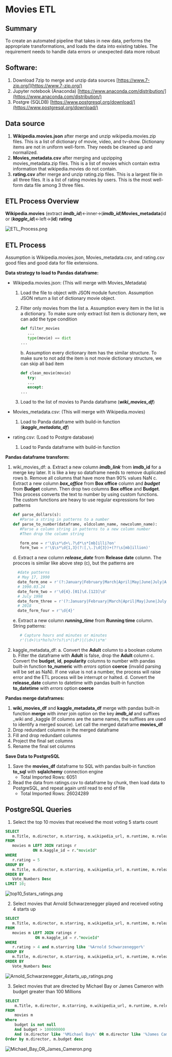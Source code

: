 # Movies ETL

**Summary**
---

To create an automated pipeline that takes in new data, performs the appropriate transformations, and loads the data into existing tables. The requirement needs to handle data errors or unexpected data more robust

**Software:**
---
1. Download 7zip to merge and unzip data sources
   [https://www.7-zip.org/](https://www.7-zip.org/)
2. Jupyter notebook (Anaconda)
   [https://www.anaconda.com/distribution/](https://www.anaconda.com/distribution/)
3. Postgre (SQLDB)
   [https://www.postgresql.org/download/](https://www.postgresql.org/download/)

**Data source**
---
1. **Wikipedia.movies.json** after merge and unzip wikipedia.movies.zip files. This is a list of dictionary of movie, video, and tv-show.  Dictionany items are not in uniform well-form. They needs be cleaned up and normalized.
2. **Movies_metadata.csv** after merging and upzipping movies_metadata.zip files. This is a list of movies which contain extra information that wikipedia.movies do not contain.
3. **rating.csv** after merge and unzip rating.zip files. This is a largest file in all three files. It is a list of rating movies by users. This is the most well-form data file among 3 three files.

**ETL Process Overview**
---
**Wikipedia.movies** (extract ***imdb_id***)<-inner->(***imdb_id***)**Movies_metadata**(id or (***kaggle_id***)<-left->(**id**) **rating**

![ETL_Process.png](ETL_Process.png)

**ETL Process**
---
Assumption is Wikipedia.movies.json, Movies_metadata.csv, and rating.csv good files and good data for file extensions.

**Data strategy to load to Pandas dataframe:**

- Wikipedia.movies.json: (This will merge with Movies_Metadata)
   
   1. Load the file to object with JSON module function. Assumption JSON return a list of dictionary movie object.
   2. Filter only movies from the list 
      a. Assumption every item in the list is a dictionary. To make sure only extract list item is dictionary item, we can add the type condition
      
      ```python
      def filter_movies
         ...
         type(movie) == dict
      ...
      ```
      
      b. Assumption every dictionary item has the similar structure. To make sure to not add the item is not movie dictionary structure, we can skip all bad item 
      
      ```python
      def clean_movie(movie)
         try:
         ...
         except:
      ...
      ```
      
   3. Load to the list of movies to Panda dataframe (***wiki_movies_df***)
   
- Movies_metadata.csv: (This will merge with  Wikipedia.movies)
   1. Load to Panda dataframe with build-in function (***kaggle_metadata_df***)

- rating.csv: (Load to Postgre database) 
   1. Load to Panda dataframe with build-in function
  
**Pandas dataframe transform:** 

   1. wiki_movies_df: 
      a. Extract a new column ***imdb_link*** from **imdb_id** for a merge key later. It is like a key so dataframe needs to remove duplicated rows
      b. Remove all columns that have more than 90% values NaN
      c. Extract a new column ***box_office*** from **Box office** column and ***budget*** from **Budget** column. Then drop two columns **Box office** and **Budget**. This process converts the text to number by using custom functions. The custom functions are heavy to use regular expressions for two patterns
      ```python
      def parse_dollars(s):
         #Parse a string in patterns to a number
      def parse_to_number(dataframe, oldcolumn_name, newcolumn_name):
         #Parse a column string in patterns to a new column number
         #Then drop the column string
      ```
      ```python
         form_one = r'\$\s*\d+\.?\d*\s*[mb]illi?on'
         form_two = r'\$\s*\d{1,3}(?:[,\.]\d{3})+(?!\s[mb]illion)'
      ```
      d. Extract a new column ***release_date*** from **Release date** column. The procces is similar like above step (c), but the patterns are
      ```python
        #date patterns
        # May 17, 1990
        date_form_one = r'(?:January|February|March|April|May|June|July|August|September|October|November|December)\s[123]\d,\s\d{4}'
        # 1990.03.24
        date_form_two = r'\d{4}.[01]\d.[123]\d'
        # July 1998
        date_form_three = r'(?:January|February|March|April|May|June|July|August|September|October|November|December)\s\d{4}'
        # 2018
        date_form_four = r'\d{4}'
      ```
      e. Extract a new column ***running_time*** from **Running time** column. String patterns:
      ```python
         # Capture hours and minutes or minutes
         r'(\d+)\s*ho?u?r?s?\s*(\d*)|(\d+)\s*m'
      ```
   2. kaggle_metadata_df:
      a. Convert the **Adult** column to a boolean column
      b. Filter the dataframe with **Adult** is false, drop the **Adult** column
      c. Convert the **budget**, **id**, **popularity** columns to number with pandas built-in function **to_numeric** with *errors* option **coerce** (invalid parsing will be set as NaN). If one value is not a number, the process will raise error and the ETL process will be interrupt or halted.
      d. Convert the **release_date** column to datetime with pandas built-in function **to_datetime** with *errors* option **coerce**
      
**Pandas merge dataframes:**

   1. **wiki_movies_df** and **kaggle_metadata_df** merge with pandas built-in function **merge** with *inner* join option on the key ***imdb_id*** and suffixes _wiki and _kaggle (If columns are the same names, the suffixes are used to identify a merged source). Let call the merged dataframe **movies_df**
   2. Drop redundant columns in the merged dataframe
   3. Fill and drop redundant columns
   4. Project the final set columns
   5. Rename the final set columns
   
**Save Data to PostgreSQL**

   1. Save the **movies_df** dataframe to SQL with pandas built-in function **to_sql** with **sqlalchemy** connection engine
      - Total Imported Rows: 6051
   2. Read the data from ratings.csv to dataframe by chunk, then load data to PostgreSQL, and repeat again until read to end of file
      - Total Imported Rows: 26024289
      
**PostgreSQL Queries**
---
   1. Select the top 10 movies that received the most voting 5 starts count
   ```sql
   SELECT
      m.Title, m.director, m.starring, m.wikipedia_url, m.runtime, m.release_date, Count(r.rating) As Vote_Numbers
   FROM 
      movies m LEFT JOIN ratings r 
               ON m.kaggle_id = r."movieId"
   WHERE 
      r.rating = 5
   GROUP BY 
      m.Title, m.director, m.starring, m.wikipedia_url, m.runtime, m.release_date,m.popularity
   ORDER BY 
      Vote_Numbers Desc
   LIMIT 10;
   ```
   
   ![top10_5stars_ratings.png](top10_5stars_ratings.png)
   
   2. Select movies that Arnold Schwarzenegger played  and received voting 4 starts up
   ```sql
   SELECT
      m.Title, m.director, m.starring, m.wikipedia_url, m.runtime, m.release_date, Count(r.rating) As Vote_Numbers
   FROM 
      movies m LEFT JOIN ratings r 
				ON m.kaggle_id = r."movieId"
   WHERE 
      r.rating > 4 and m.starring like '%Arnold Schwarzenegger%'
   GROUP BY 
      m.Title, m.director, m.starring, m.wikipedia_url, m.runtime, m.release_date,m.popularity
   ORDER BY 
      Vote_Numbers Desc
   ```
   
   ![Arnold_Schwarzenegger_4starts_up_ratings.png](Arnold_Schwarzenegger_4starts_up_ratings.png)
   
   3. Select movies that are directed by Michael Bay or James Cameron with budget greater than 100 Millions
   ```sql
   SELECT
	   m.Title, m.director, m.starring, m.wikipedia_url, m.runtime, m.release_date, m.budget, m.country
   FROM 
	   movies m 
   Where 
	   budget is not null 
	   And budget > 100000000
	   And (m.director like '%Michael Bay%' OR m.director like '%James Cameron%')
   Order by m.director, m.budget desc
   ```
   
   ![Michael_Bay_OR_James_Cameron.png](Michael_Bay_OR_James_Cameron.png)
   
   
